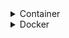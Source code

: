 <details><summary>Container</summary>
<p>

## Container
A way to package an application with everything they need inside the package including dependencies and configuration.
* It is packaged with all needed configuration.
* Only one command used to install the app
* It is its own isolated environment.
* You can run the same application with two different versions.
Containers are made up of images.

</p>
</details>

<details><summary>Docker</summary>
<p>

## Docker
* **Docker Image** is the actual package that is movable and carries the configuration together with the dependencies.
* **Docker Container** when you pull the image and the application actually starts on the machine it creates the container environment.
### Basic Docker Commands
* ``docker pull`` Pulls image from the repository to the local environment.
* ``docker run`` combines docker pull and docker run. It pulls the image if not locally available and starts it.
* ``docker run -d`` runs container in detached mode.
* ``docker ps -a`` lists all containers whether running or not.
* ``docker images`` lists all images you have locally.

### Docker Commands for Troubleshooting


### Docker vs Virtual Machine
Docker and virtual machine are both virtualization tools. However their difference are: </br>
* Docker virtualizes the application layer of the operations system and uses the OS kernel of the host. The virtual machine on the other hand has the application layer and its own OS kernel.</br>
* The size of Docker images are smaller compared to VM images.</br>
* It is faster to run Docker containers as compared to VM.</br>
* You can run a virtual machine image of any operation system on any other operation system host.





